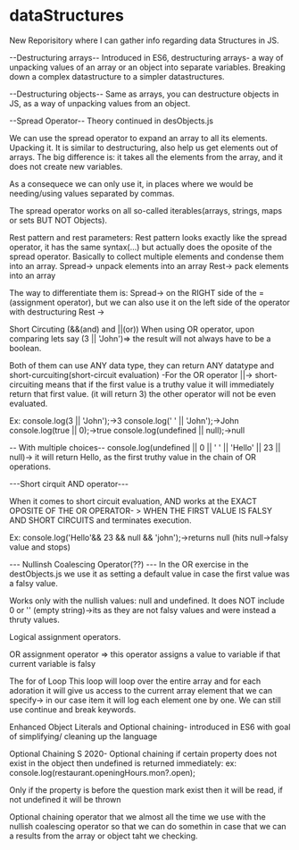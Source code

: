 # dataStructures
New Reporisitory where I can gather info regarding data Structures in JS.

--Destructuring arrays--
Introduced in ES6, destructuring arrays- a way of unpacking values of an array or an object into separate variables. Breaking down a complex datastructure to a simpler datastructures.


--Destructuring objects--
Same as arrays, you can destructure objects in JS, as a way of unpacking values from an object.

--Spread Operator--
Theory continued in desObjects.js

We can use the spread operator to expand an array to all its elements. Upacking it. It is similar to destructuring, also help us get elements out of arrays. 
The big difference is: it takes all the elements from the array, and it does not create new variables. 

As a consequece we can only use it, in places where we would be needing/using values separated by commas.

The spread operator works on all so-called iterables(arrays, strings, maps or sets BUT NOT Objects).

Rest pattern and rest parameters: 
Rest pattern looks exactly like the spread operator, it has the same syntax(...) but actually does the oposite of the spread operator. Basically to collect multiple elements and condense them into an array. 
Spread-> unpack elements into an array
Rest-> pack elements into an array

The way to differentiate them is: 
Spread-> on the RIGHT side of the =(assignment operator), but we can also use it on the left side of the operator with destructuring
Rest -> 

Short Circuting (&&(and) and ||(or))
When using OR operator, upon comparing lets say (3 || 'John')=> the result will not always have to be a boolean.

Both of them can use ANY data type, they can return ANY datatype and short-curcuiting(short-circuit evaluation)
-For the OR operator ||-> short-circuiting means that if the first value is a truthy value it will immediately return that first value. (it will return 3) the other operator will not be even evaluated.

Ex:
console.log(3 || 'John');->3
console.log(' ' || 'John');->John
console.log(true || 0);->true
console.log(undefined || null);->null

-- With multiple choices--
console.log(undefined || 0 || ' ' || 'Hello' || 23 || null)-> it will return Hello, as the first truthy value in the chain of OR operations.

---Short cirquit AND operator---

When it comes to short circuit evaluation, AND works at the EXACT OPOSITE OF THE OR OPERATOR- > WHEN THE FIRST VALUE IS FALSY AND SHORT CIRCUITS and terminates execution.

Ex:
console.log('Hello'&& 23 && null && 'john');->returns null (hits null->falsy value and stops)

--- Nullinsh Coalescing Operator(??) ---
In the OR exercise in the destObjects.js
we use it as setting a default value in case the first value was a falsy value. 

Works only with the nullish values: null and undefined. It does NOT include 0 or '' (empty string)->its as they are not falsy values and were instead a thruty values.

Logical assignment operators.

OR assignment operator => this operator assigns a value to variable if that current variable is falsy


The for of Loop
This loop will loop over the entire array and for each adoration it will give us access to the current array element that we can specify-> in our case item it will log each element one by one. We can still use continue and break  keywords. 

Enhanced Object Literals and Optional chaining- introduced in ES6 with goal of simplifying/ cleaning up the language

Optional Chaining 
S 2020- Optional chaining if certain property does not exist in the object then undefined is returned immediately: 
ex:
console.log(restaurant.openingHours.mon?.open);

Only if the property is before the question mark exist then it will be read, if not undefined it will be thrown 

Optional chaining operator that we almost all the time we use with the nullish coalescing operator so that we can do somethin in case that we can a results from the array or object taht we checking.